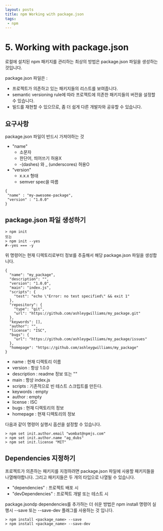 ```yaml
---
layout: posts
title: npm Working with package.json
tags:
 - npm
---
```

# 5. Working with package.json

로컬에 설치된 npm 패키지를 관리하는 최상의 방법은 package.json 파일을 생성하는 것입니다.

package.json 파일은 :
 * 프로젝트가 의존하고 있는 패키지들의 리스트를 보여줍니다.
 * semantic versioning rule에 따라 프로젝트에 의존한 패키지들의 버전을 설정할 수 있습니다.
 * 빌드를 재현할 수 있으므로, 좀 더 쉽게 다른 개발자와 공유할 수 있습니다.

## 요구사항

package.json 파일이 반드시 가져야하는 것
 * "name"
   - 소문자
   - 한단어, 띄어쓰기 허용X
   - -(dashes) 와 _ (underscores) 허용O
 * "version"
   - x.x.x 형태
   - semver spec을 따름
 
 ```
 {
  "name" : "my-awesome-package",
  "version" : "1.0.0"
}
 ```

## package.json 파일 생성하기

```
> npm init
또는
> npm init --yes 
#--yes === -y
```
위 명령어는 현재 디렉토리로부터 정보를 추출해서 해당 package.json 파일을 생성합니다.

```
{
  "name": "my_package",
  "description": "",
  "version": "1.0.0",
  "main": "index.js",
  "scripts": {
    "test": "echo \"Error: no test specified\" && exit 1"
  },
  "repository": {
    "type": "git",
    "url": "https://github.com/ashleygwilliams/my_package.git"
  },
  "keywords": [],
  "author": "",
  "license": "ISC",
  "bugs": {
    "url": "https://github.com/ashleygwilliams/my_package/issues"
  },
  "homepage": "https://github.com/ashleygwilliams/my_package"
}
```
 * name : 현재 디렉토리 이름
 * version : 항상 1.0.0
 * description : readme 정보 또는 ""
 * main : 항상 index.js
 * scripts : 기존적으로 빈 테스트 스크립트를 만든다.
 * keywords : empty
 * author : empty
 * license : ISC
 * bugs : 현재 디렉토리의 정보
 * homepage : 현재 디렉토리의 정보

 다음과 같이 명령어 실행시 옵션을 설정할 수 있습니다.
 ```
 > npm set init.author.email "wombat@npmjs.com"
 > npm set init.author.name "ag_dubs" 
 > npm set init.license "MIT" 
 ```

## Dependencies 지정하기

 프로젝트가 의존하는 패키지를 지정하려면 package.json 파일에 사용할 패키지들을 나열해야합니다. 그리고 패키지들은 두 개의 타입으로 나열될 수 있습니다.
 * "dependencies" : 프로젝트 배포 시
 * "devDependencies" : 프로젝트 개발 또는 테스트 시

 package.jsondp dependencies를 추가하는 더 쉬운 방법은 npm install 명령어 실행시 --save 또는 --save-dev 플래그를 사용하는 것 입니다.
 ```
> npm install <package_name> --save
> npm install <package_name> --save-dev
 ```